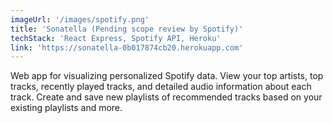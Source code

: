 ```yaml
---
imageUrl: '/images/spotify.png'
title: 'Sonatella (Pending scope review by Spotify)'
techStack: 'React Express, Spotify API, Heroku'
link: 'https://sonatella-0b017874cb20.herokuapp.com'
---
```


Web app for visualizing personalized Spotify data. View your top artists, top tracks, recently played tracks, and detailed audio information about each track. Create and save new playlists of recommended tracks based on your existing playlists and more.